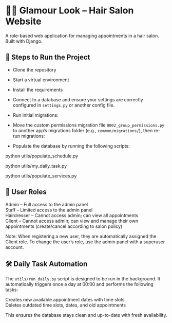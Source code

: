 # 💇‍♀️ Glamour Look – Hair Salon Website

A role-based web application for managing appointments in a hair salon. Built with Django.

## 🚀 Steps to Run the Project

- Clone the repository 

- Start a virtual environment

- Install the requirements

- Connect to a database and ensure your settings are correctly configured in `settings.py` or another config file.

- Run initial migrations:

- Move the custom permissions migration file `0002_group_permissions.py` to another app’s migrations folder (e.g., `common/migrations/`), then re-run migrations:

- Populate the database by running the following scripts:

python utils/populate_schedule.py

python utils/my_daily_task.py

python utils/populate_services.py

## 👥 User Roles

Admin – Full access to the admin panel  
Staff – Limited access to the admin panel  
Hairdresser – Cannot access admin; can view all appointments  
Client – Cannot access admin; can view and manage their own appointments (create/cancel according to salon policy)

Note: When registering a new user, they are automatically assigned the Client role. To change the user’s role, use the admin panel with a superuser account.

## 🛠 Daily Task Automation

The `utils/run_daily.py` script is designed to be run in the background. It automatically triggers once a day at 00:00 and performs the following tasks:

Creates new available appointment dates with time slots  
Deletes outdated time slots, dates, and old appointments

This ensures the database stays clean and up-to-date with fresh availability.
